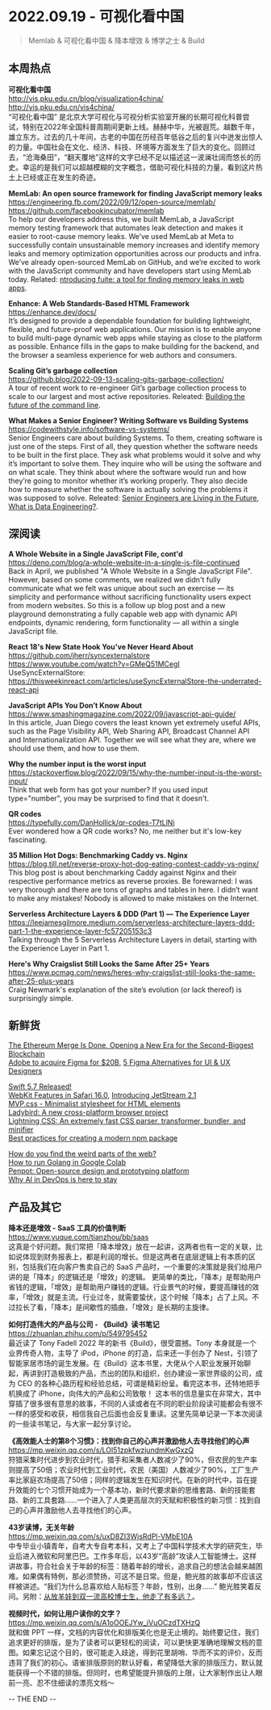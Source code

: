2022.09.19 - 可视化看中国  
========  

> Memlab & 可视化看中国 & 降本增效 & 博学之士 & Build

## 本周热点

**可视化看中国**  
http://vis.pku.edu.cn/blog/visualization4china/  
http://vis.pku.edu.cn/vis4china/  
“可视化看中国” 是北京大学可视化与可视分析实验室开展的长期可视化科普尝试，特别在2022年全国科普周期间更新上线。赫赫中华，光被遐荒。越数千年，雄立东方。过去的几十年间，古老的中国在历经百年低谷之后的复兴中迸发出惊人的力量。中国社会在文化、经济、科技、环境等方面发生了巨大的变化。回顾过去，“沧海桑田”，“翻天覆地”这样的文字已经不足以描述这一波澜壮阔而悠长的历史。幸运的是我们可以超越模糊的文字概念，借助可视化科技的力量，看到这片热土上已经或正在发生的奇迹。

**MemLab: An open source framework for finding JavaScript memory leaks**  
https://engineering.fb.com/2022/09/12/open-source/memlab/  
https://github.com/facebookincubator/memlab  
To help our developers address this, we built MemLab, a JavaScript memory testing framework that automates leak detection and makes it easier to root-cause memory leaks. We’ve used MemLab at Meta to successfully contain unsustainable memory increases and identify memory leaks and memory optimization opportunities across our products and infra. We’ve already open-sourced MemLab on GitHub, and we’re excited to work with the JavaScript community and have developers start using MemLab today. Related: [ntroducing fuite: a tool for finding memory leaks in web apps](https://nolanlawson.com/2021/12/17/introducing-fuite-a-tool-for-finding-memory-leaks-in-web-apps/).  

**Enhance: A Web Standards-Based HTML Framework**  
https://enhance.dev/docs/  
It’s designed to provide a dependable foundation for building lightweight, flexible, and future-proof web applications. Our mission is to enable anyone to build multi-page dynamic web apps while staying as close to the platform as possible. Enhance fills in the gaps to make building for the backend, and the browser a seamless experience for web authors and consumers.

**Scaling Git’s garbage collection**  
https://github.blog/2022-09-13-scaling-gits-garbage-collection/  
A tour of recent work to re-engineer Git’s garbage collection process to scale to our largest and most active repositories. Releated: [Building the future of the command line](https://github.com/readme/featured/future-of-the-command-line).  

**What Makes a Senior Engineer? Writing Software vs Building Systems**  
https://codewithstyle.info/software-vs-systems/  
Senior Engineers care about building Systems. To them, creating software is just one of the steps. First of all, they question whether the software needs to be built in the first place. They ask what problems would it solve and why it’s important to solve them. They inquire who will be using the software and on what scale. They think about where the software would run and how they’re going to monitor whether it’s working properly. They also decide how to measure whether the software is actually solving the problems it was supposed to solve. Releated: [Senior Engineers are Living in the Future](https://www.zerobanana.com/essays/living-in-the-future/), [What is Data Engineering?](https://blog.pragmaticengineer.com/what-is-data-engineering/).  

## 深阅读

**A Whole Website in a Single JavaScript File, cont'd**  
https://deno.com/blog/a-whole-website-in-a-single-js-file-continued  
Back in April, we published "A Whole Website in a Single JavaScript File". However, based on some comments, we realized we didn't fully communicate what we felt was unique about such an exercise — its simplicity and performance without sacrificing functionality users expect from modern websites. So this is a follow up blog post and a new playground demonstrating a fully capable web app with dynamic API endpoints, dynamic rendering, form functionality — all within a single JavaScript file.

**React 18's New State Hook You've Never Heard About**  
https://github.com/jherr/syncexternalstore  
https://www.youtube.com/watch?v=GMeQ51MCegI  
UseSyncExternalStore: https://thisweekinreact.com/articles/useSyncExternalStore-the-underrated-react-api  

**JavaScript APIs You Don’t Know About**  
https://www.smashingmagazine.com/2022/09/javascript-api-guide/  
In this article, Juan Diego covers the least known yet extremely useful APIs, such as the Page Visibility API, Web Sharing API, Broadcast Channel API and Internationalization API. Together we will see what they are, where we should use them, and how to use them.

**Why the number input is the worst input**  
https://stackoverflow.blog/2022/09/15/why-the-number-input-is-the-worst-input/  
Think that web form has got your number? If you used input type="number", you may be surprised to find that it doesn't.

**QR codes**  
https://typefully.com/DanHollick/qr-codes-T7tLlNi  
Ever wondered how a QR code works? No, me neither but it's low-key fascinating.  

**35 Million Hot Dogs: Benchmarking Caddy vs. Nginx**  
https://blog.tjll.net/reverse-proxy-hot-dog-eating-contest-caddy-vs-nginx/  
This blog post is about benchmarking Caddy against Nginx and their respective performance metrics as reverse proxies. Be forewarned: I was very thorough and there are tons of graphs and tables in here. I didn’t want to make any mistakes! Nobody is allowed to make mistakes on the Internet.

**Serverless Architecture Layers & DDD (Part 1) — The Experience Layer**  
https://leejamesgilmore.medium.com/serverless-architecture-layers-ddd-part-1-the-experience-layer-fc57205153c3  
Talking through the 5 Serverless Architecture Layers in detail, starting with the Experience Layer in Part 1.

**Here's Why Craigslist Still Looks the Same After 25+ Years**  
https://www.pcmag.com/news/heres-why-craigslist-still-looks-the-same-after-25-plus-years  
Craig Newmark's explanation of the site’s evolution (or lack thereof) is surprisingly simple.

## 新鲜货

[The Ethereum Merge Is Done, Opening a New Era for the Second-Biggest Blockchain](https://www.coindesk.com/tech/2022/09/15/the-ethereum-merge-is-done-did-it-work/)  
[Adobe to acquire Figma for $20B](https://www.bloomberg.com/news/articles/2022-09-15/adobe-is-said-to-near-deal-to-buy-online-design-startup-figma), [5 Figma Alternatives for UI & UX Designers](https://stackdiary.com/figma-alternatives/)  

[Swift 5.7 Released!](https://www.swift.org/blog/swift-5.7-released/)  
[WebKit Features in Safari 16.0](https://webkit.org/blog/13152/webkit-features-in-safari-16-0/), [Introducing JetStream 2.1](https://webkit.org/blog/13146/introducing-jetstream-2-1/)  
[MVP.css - Minimalist stylesheet for HTML elements](https://andybrewer.github.io/mvp/)  
[Ladybird: A new cross-platform browser project](https://awesomekling.github.io/Ladybird-a-new-cross-platform-browser-project/)  
[Lightning CSS: An extremely fast CSS parser, transformer, bundler, and minifier](https://lightningcss.dev/)  
[Best practices for creating a modern npm package](https://snyk.io/blog/best-practices-create-modern-npm-package/)  

[How do you find the weird parts of the web?](https://news.ycombinator.com/item?id=32804832)  
[How to run Golang in Google Colab](https://colab.research.google.com/drive/1RjCsLMz71ubGCGitViav7eW9vVIeTYEv?usp=sharing)  
[Penpot: Open-source design and prototyping platform](https://penpot.app/)  
[Why AI in DevOps is here to stay](https://about.gitlab.com/blog/2022/09/15/why-ai-in-devops-is-here-to-stay/)  

## 产品及其它 

**降本还是增效 - SaaS 工具的价值判断**  
https://www.yuque.com/tianzhou/bb/saas  
这真是个好问题。我们常把「降本增效」放在一起讲，这两者也有一定的关联，比如说体现到财务报表上，都是利润的增长。但是这两者在底层逻辑上有本质的区别，包括我们在向客户售卖自己的 SaaS 产品时，一个重要的决策就是我们给用户讲的是「降本」的逻辑还是「增效」的逻辑。 更简单的类比，「降本」是帮助用户省钱的逻辑，「增效」是帮助用户赚钱的逻辑。行业景气的时候，要提高赚钱的效率，「增效」就是主流。行业过冬，就需要蛰伏，这个时候「降本」占了上风。不过拉长了看，「降本」是间歇性的插曲，「增效」是长期的主旋律。

**如何打造伟大的产品与公司 - 《Build》读书笔记**  
https://zhuanlan.zhihu.com/p/549795452  
最近读了 Tony Fadell 2022 年的新书《Build》，很受震撼。Tony 本身就是一个业界传奇人物，主导了 iPod，iPhone 的打造，后来还一手创办了 Nest，引领了智能家居市场的诞生发展。在《Build》这本书里，大佬从个人职业发展开始聊起，再讲到打造极致的产品，杰出的团队和组织，创办建设一家世界级的公司，成为 CEO 的各种心路历程和经验总结，可谓是精彩纷呈。看完这本书，还特地把手机换成了 iPhone，向伟大的产品和公司致敬！ 这本书的信息量实在非常大，其中穿插了很多很有意思的故事，不同的人读或者在不同的职业阶段读可能都会有很不一样的感受和收获，相信我自己后面也会反复重读。这里先简单记录一下本次阅读的一些读书笔记，与大家一起分享讨论。

**《高效能人士的第8个习惯》：找到你自己的心声并激励他人去寻找他们的心声**  
https://mp.weixin.qq.com/s/LOl51zpkfwzjundmKwGxzQ  
狩猎采集时代进步到农业时代，猎手和采集者人数减少了90%，但农民的生产率则提高了50倍；农业时代到工业时代，农民（美国）人数减少了90%，工厂生产率比家庭农场提高了50倍；同样的逻辑发生在知识时代。在新的时代中，旨在提升效能的七个习惯开始成为一个基本功，新时代要求新的思维套路、新的技能套路、新的工具套路……一个进入了人类更高层次的天赋和积极性的新习惯：找到自己的心声并激励他人去寻找他们的心声。

**43岁读博，无关年龄**  
https://mp.weixin.qq.com/s/uxD8ZI3WjsRdPl-VMbE10A  
中专毕业小镇青年，自考大专自考本科，又考上了中国科学技术大学的研究生，毕业后进入微软和阿里巴巴。工作多年后，以43岁“高龄”攻读人工智能博士。这样讲故事，符合社会关于年龄的标签：随着年龄的增长，追求自己的想法会越来越困难。如果偶有特例，那必须赞扬，可这不是日常。但是，鲍光胜的故事却不应该这样被讲述。“我们为什么总喜欢给人贴标签？年龄，性别，出身……” 鲍光胜笑着反问。另附：[从放羊娃到双一流高校博士生，他走了有多远？](https://mp.weixin.qq.com/s/SUg-bhDw8u__e0pk8-rDTw)。

**视频时代，如何让用户读你的文字？**  
https://mp.weixin.qq.com/s/A1oOOEJYw_iVuOCzdTXHzQ  
就和做 PPT 一样，文档的内容优化和排版美化也是无止境的。始终要记住，我们追求更好的排版，是为了读者可以更轻松的阅读，可以更快更准确地理解文档的意图。如果忘记这个目的，很可能走入歧途，得到花里胡哨、华而不实的评价，反而违背了我们的初心。语雀排版原则的默认好看，希望降低大家的排版压力，默认就能获得一个不错的排版。但同时，也希望能提升排版的上限，让大家制作出让人眼前一亮、忍不住细读的漂亮文档～

-- THE END --
